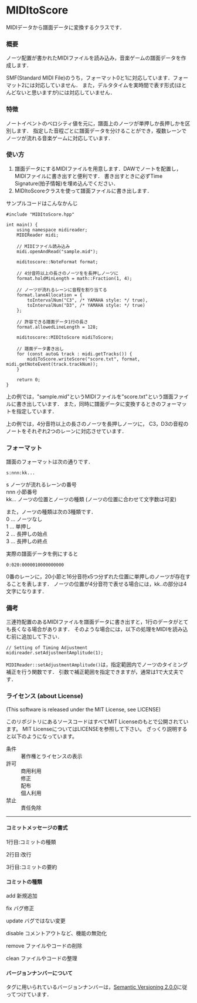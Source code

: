 # MIDItoScore
MIDIデータから譜面データに変換するクラスです．

### 概要
ノーツ配置が書かれたMIDIファイルを読み込み，音楽ゲームの譜面データを作成します．

SMF(Standard MIDI File)のうち，フォーマット0と1に対応しています．フォーマット2には対応していません．
また，デルタタイムを実時間で表す形式(ほとんどないと思いますが)には対応していません．

### 特徴
ノートイベントのベロシティ値を元に，譜面上のノーツが単押しか長押しかを区別します．
指定した音程ごとに譜面データを分けることができ，複数レーンでノーツが流れる音楽ゲームに対応しています．


### 使い方

1. 譜面データにするMIDIファイルを用意します．DAWでノートを配置し，MIDIファイルに書き出すと便利です．
書き出すときに必ずTime Signature(拍子情報)を埋め込んでください．
2. MIDItoScoreクラスを使って譜面ファイルに書き出します．

サンプルコードはこんなかんじ
```
#include "MIDItoScore.hpp"

int main() {
	using namespace midireader;
	MIDIReader midi;

	// MIDIファイル読み込み
	midi.openAndRead("sample.mid");

	miditoscore::NoteFormat format;

	// 4分音符以上の長さのノーツをを長押しノーツに
	format.holdMinLength = math::Fraction(1, 4);

	// ノーツが流れるレーンに音程を割り当てる
	format.laneAllocation = { 
		toIntervalNum("C3", /* YAMAHA style: */ true),
		toIntervalNum("D3", /* YAMAHA style: */ true)
	};

	// 許容できる譜面データ1行の長さ
	format.allowedLineLength = 128;

	miditoscore::MIDItoScore midiToScore;

	// 譜面データ書き出し
	for (const auto& track : midi.getTracks()) {
		midiToScore.writeScore("score.txt", format, midi.getNoteEvent(track.trackNum));
	}

	return 0;
}

```
上の例では，"sample.mid"というMIDIファイルを"score.txt"という譜面ファイルに書き出しています．
また，同時に譜面データに変換するときのフォーマットを指定しています．

上の例では，4分音符以上の長さのノーツを長押しノーツに，
C3，D3の音程のノートをそれぞれ2つのレーンに対応させています．


### フォーマット
譜面のフォーマットは次の通りです．
```
s:nnn:kk...
```
s   ノーツが流れるレーンの番号 </br>
nnn 小節番号 </br>
kk... ノーツの位置とノーツの種類 (ノーツの位置に合わせて文字数は可変) </br>


また，ノーツの種類は次の3種類です． </br>
0 ... ノーツなし </br>
1 ... 単押し </br>
2 ... 長押しの始点 </br>
3 ... 長押しの終点 </br>


実際の譜面データを例にすると
```
0:020:0000010000000000
```
0番のレーンに，20小節と16分音符x5つ分ずれた位置に単押しのノーツが存在することを表します．
ノーツの位置が4分音符で表せる場合には，kk..の部分は4文字になります．


### 備考
三連符配置のあるMIDIファイルを譜面データに書き出すと，1行のデータがとても長くなる場合があります．
そのような場合には，以下の処理をMIDIを読み込む前に追加して下さい．
```
// Setting of Timing Adjustment
midireader.setAdjustmentAmplitude(1);
```
`MIDIReader::setAdjustmentAmplitude()`は，指定範囲内でノーツのタイミング補正を行う関数です．
引数で補正範囲を指定できますが，通常は1で大丈夫です．



### ライセンス (about License)
(This software is released under the MIT License, see LICENSE)

このリポジトリにあるソースコードはすべてMIT Licenseのもとで公開されています。
MIT LicenseについてはLICENSEを参照して下さい。
ざっくり説明すると以下のようになっています。

<dl>
	<dt>条件</dt>
	<dd>著作権とライセンスの表示</dd>
	<dt>許可</dt>
	<dd>商用利用</dd>
	<dd>修正</dd>
	<dd>配布</dd>
	<dd>個人利用</dd>
	<dt>禁止</dt>
	<dd>責任免除</dd>
</dl>

  
  
-------------

#### コミットメッセージの書式
1行目:コミットの種類

2行目:改行

3行目:コミットの要約


#### コミットの種類
add     新規追加

fix     バグ修正

update  バグではない変更

disable コメントアウトなど、機能の無効化

remove  ファイルやコードの削除

clean   ファイルやコードの整理

    
#### バージョンナンバーについて
タグに用いられているバージョンナンバーは，[Semantic Versioning 2.0.0](https://semver.org/)に従ってつけています．

